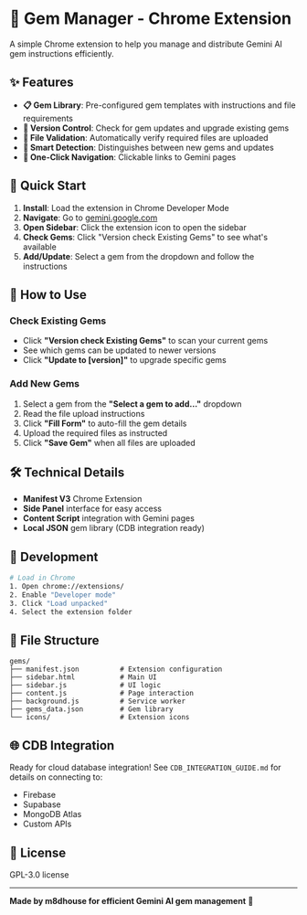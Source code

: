 # 💎 Gem Manager - Chrome Extension

A simple Chrome extension to help you manage and distribute Gemini AI gem instructions efficiently.

## ✨ Features

- **📋 Gem Library**: Pre-configured gem templates with instructions and file requirements
- **🔄 Version Control**: Check for gem updates and upgrade existing gems
- **📁 File Validation**: Automatically verify required files are uploaded
- **🎯 Smart Detection**: Distinguishes between new gems and updates
- **🔗 One-Click Navigation**: Clickable links to Gemini pages

## 🚀 Quick Start

1. **Install**: Load the extension in Chrome Developer Mode
2. **Navigate**: Go to [gemini.google.com](https://gemini.google.com)
3. **Open Sidebar**: Click the extension icon to open the sidebar
4. **Check Gems**: Click "Version check Existing Gems" to see what's available
5. **Add/Update**: Select a gem from the dropdown and follow the instructions

## 📖 How to Use

### Check Existing Gems
- Click **"Version check Existing Gems"** to scan your current gems
- See which gems can be updated to newer versions
- Click **"Update to [version]"** to upgrade specific gems

### Add New Gems
1. Select a gem from the **"Select a gem to add..."** dropdown
2. Read the file upload instructions
3. Click **"Fill Form"** to auto-fill the gem details
4. Upload the required files as instructed
5. Click **"Save Gem"** when all files are uploaded

## 🛠 Technical Details

- **Manifest V3** Chrome Extension
- **Side Panel** interface for easy access
- **Content Script** integration with Gemini pages
- **Local JSON** gem library (CDB integration ready)

## 🔧 Development

```bash
# Load in Chrome
1. Open chrome://extensions/
2. Enable "Developer mode"
3. Click "Load unpacked"
4. Select the extension folder
```

## 📁 File Structure

```
gems/
├── manifest.json          # Extension configuration
├── sidebar.html           # Main UI
├── sidebar.js             # UI logic
├── content.js             # Page interaction
├── background.js          # Service worker
├── gems_data.json         # Gem library
└── icons/                 # Extension icons
```

## 🌐 CDB Integration

Ready for cloud database integration! See `CDB_INTEGRATION_GUIDE.md` for details on connecting to:
- Firebase
- Supabase  
- MongoDB Atlas
- Custom APIs

## 📝 License

GPL-3.0 license

---

**Made by m8dhouse for efficient Gemini AI gem management** 🚀 